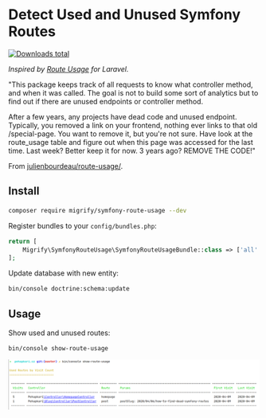 # Detect Used and Unused Symfony Routes

[![Downloads total](https://img.shields.io/packagist/dt/migrify/symfony-route-usage.svg?style=flat-square)](https://packagist.org/packages/migrify/symfony-route-usage/stats)

*Inspired by [Route Usage](https://github.com/julienbourdeau/route-usage/) for Laravel.*

"This package keeps track of all requests to know what controller method, and when it was called. The goal is not to build some sort of analytics but to find out if there are unused endpoints or controller method.

After a few years, any projects have dead code and unused endpoint. Typically, you removed a link on your frontend, nothing ever links to that old /special-page. You want to remove it, but you're not sure. Have look at the route_usage table and figure out when this page was accessed for the last time. Last week? Better keep it for now. 3 years ago? REMOVE THE CODE!"

From [julienbourdeau/route-usage/](https://github.com/julienbourdeau/route-usage/).

## Install

```bash
composer require migrify/symfony-route-usage --dev
```

Register bundles to your `config/bundles.php`:

```php
return [
    Migrify\SymfonyRouteUsage\SymfonyRouteUsageBundle::class => ['all' => true],
];
```

Update database with new entity:

```bash
bin/console doctrine:schema:update
```

## Usage

Show used and unused routes:

```bash
bin/console show-route-usage
```

<div align="center">
    <img src="/docs/dead_routes_example.png">
</div>
